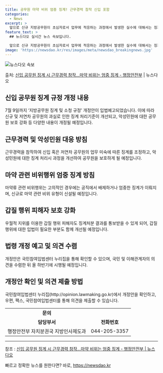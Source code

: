 ```yaml
---
title: 공무원 마약 비위 엄중 징계! 근무경력 참작 신입 포함
categories:
  - News
excerpt: >
  앞으로 신규 지방공무원이 초심자로서 업무에 적응하는 과정에서 발생한 실수에 대해서는 징계 정도를 정할 때 근…
feature_text: >
  ## 뉴스다오 실시간 뉴스 속보입니다.

  앞으로 신규 지방공무원이 초심자로서 업무에 적응하는 과정에서 발생한 실수에 대해서는 징계 정도를 정할 때 근…
image: 'https://newsdao.kr/res/images/meta/newsdao_breakingnews.jpg'
---
```


![뉴스다오 속보](https://newsdao.kr/res/images/meta/newsdao_breakingnews.jpg)

<p>출처: <a href="https://newsdao.kr/3943" rel="dofollow">신입 공무원 징계 시 근무경력 참작…마약 비위는 엄중 징계 - 행정안전부</a> | 뉴스다오</p>

<h2 data-ke-size="size26">신입 공무원 징계 규정 개정 내용</h2>
<p data-ke-size="size16">7월 9일까지 ‘지방공무원 징계 및 소청 규정’ 개정안이 입법예고되었습니다. 이에 따라 신규 및 저연차 공무원의 과실로 인한 징계 처리기준이 개선되고, 악성민원에 대한 공무원 보호 강화 등 다양한 내용이 개정될 예정입니다.</p>

<h2 data-ke-size="size26">근무경력 및 악성민원 대응 방침</h2>
<p data-ke-size="size16">근무경력을 참작하여 신입 혹은 저연차 공무원의 업무 미숙에 따른 징계를 조정하고, 악성민원에 대한 징계 처리시 과정을 개선하여 공무원을 보호하게 될 예정입니다.</p>

<h2 data-ke-size="size26">마약 관련 비위행위 엄중 징계 방침</h2>
<p data-ke-size="size16">마약류 관련 비위행위는 고의적인 경우에는 공직에서 배제하거나 엄중한 징계가 이뤄지며, 신규로 마약 관련 비위 유형이 신설될 예정입니다.</p>

<h2 data-ke-size="size26">갑질 행위 피해자 보호 강화</h2>
<p data-ke-size="size16">우월적 지위를 이용한 갑질 행위 피해자도 징계처분 결과를 통보받을 수 있게 되어, 갑질행위에 대한 입법이 필요한 부분도 함께 개선될 예정입니다.</p>

<h2 data-ke-size="size26">법령 개정 예고 및 의견 수렴</h2>
<p data-ke-size="size16">개정안은 국민참여입법센터 누리집을 통해 확인할 수 있으며, 국민 및 이해관계자의 의견을 수렴한 뒤 올 하반기에 시행될 예정입니다.</p>

<h2 data-ke-size="size26">개정안 확인 및 의견 제출 방법</h2>
<p data-ke-size="size16">국민참여입법센터 누리집(http://opinion.lawmaking.go.kr)에서 개정안을 확인하고, 우편, 팩스, 국민참여입법센터를 통해 의견을 제출할 수 있습니다.</p>

<table>
	<tr>
		<td style="text-align: center; height: 17px;"><b>문의</b></td>
	</tr>
	<tr>
		<td style="text-align: center; height: 17px;"><b>담당부서</b></td>
		<td style="text-align: center; height: 17px;"><b>전화번호</b></td>
	</tr>
	<tr>
		<td style="text-align: center; height: 17px;">행정안전부 자치분권국 지방인사제도과</td>
		<td style="text-align: center; height: 17px;">044-205-3357</td>
	</tr>
</table>

<hr>
<p data-ke-size="size16">참조 : <a href="https://newsdao.kr/3943">신입 공무원 징계 시 근무경력 참작…마약 비위는 엄중 징계 - 행정안전부 | 뉴스다오</a></p> 

빠르고 정확한 뉴스를 원한다면? 바로, <a href="https://newsdao.kr" rel="dofollow">https://newsdao.kr</a>


